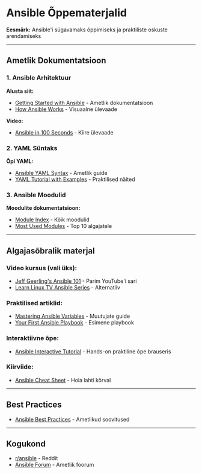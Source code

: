 # Ansible Õppematerjalid

**Eesmärk:** Ansible'i sügavamaks õppimiseks ja praktiliste oskuste arendamiseks  

---

## Ametlik Dokumentatsioon

### 1. Ansible Arhitektuur
**Alusta siit:**
- [Getting Started with Ansible](https://docs.ansible.com/ansible/latest/getting_started/index.html) - Ametlik dokumentatsioon
- [How Ansible Works](https://www.ansible.com/overview/how-ansible-works) - Visuaalne ülevaade

**Video:**
- [Ansible in 100 Seconds](https://www.youtube.com/watch?v=xRMPKQweySE) - Kiire ülevaade

### 2. YAML Süntaks
**Õpi YAML:**
- [Ansible YAML Syntax](https://docs.ansible.com/ansible/latest/reference_appendices/YAMLSyntax.html) - Ametlik guide
- [YAML Tutorial with Examples](https://spacelift.io/blog/yaml) - Praktilised näited

### 3. Ansible Moodulid
**Moodulite dokumentatsioon:**
- [Module Index](https://docs.ansible.com/ansible/latest/collections/index.html) - Kõik moodulid
- [Most Used Modules](https://opensource.com/article/19/9/must-know-ansible-modules) - Top 10 algajatele

---

## Algajasõbralik materjal

### Video kursus (vali üks):
- [Jeff Geerling's Ansible 101](https://www.youtube.com/playlist?list=PL2_OBreMn7FqZkvMYt6ATmgC0KAGGJNAN) - Parim YouTube'i sari
- [Learn Linux TV Ansible Series](https://www.youtube.com/playlist?list=PLT98CRl2KxKEUHie1m24-wkyHpEsa4Y70) - Alternatiiv

### Praktilised artiklid:
- [Mastering Ansible Variables](https://www.env0.com/blog/mastering-ansible-variables-practical-guide-with-examples) - Muutujate guide
- [Your First Ansible Playbook](https://www.redhat.com/sysadmin/first-ansible-playbook) - Esimene playbook

### Interaktiivne õpe:
- [Ansible Interactive Tutorial](https://killercoda.com/ansible) - Hands-on praktiline õpe brauseris

### Kiirviide:
- [Ansible Cheat Sheet](https://devhints.io/ansible) - Hoia lahti kõrval

---

## Best Practices
- [Ansible Best Practices](https://docs.ansible.com/ansible/latest/tips_tricks/ansible_tips_tricks.html) - Ametlikud soovitused

---

## Kogukond
- [r/ansible](https://www.reddit.com/r/ansible/) - Reddit
- [Ansible Forum](https://forum.ansible.com/) - Ametlik foorum
